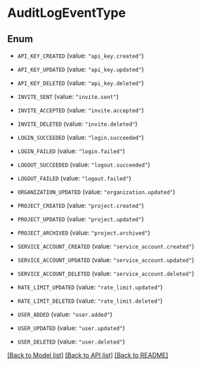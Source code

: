 # AuditLogEventType

## Enum


* `API_KEY_CREATED` (value: `"api_key.created"`)

* `API_KEY_UPDATED` (value: `"api_key.updated"`)

* `API_KEY_DELETED` (value: `"api_key.deleted"`)

* `INVITE_SENT` (value: `"invite.sent"`)

* `INVITE_ACCEPTED` (value: `"invite.accepted"`)

* `INVITE_DELETED` (value: `"invite.deleted"`)

* `LOGIN_SUCCEEDED` (value: `"login.succeeded"`)

* `LOGIN_FAILED` (value: `"login.failed"`)

* `LOGOUT_SUCCEEDED` (value: `"logout.succeeded"`)

* `LOGOUT_FAILED` (value: `"logout.failed"`)

* `ORGANIZATION_UPDATED` (value: `"organization.updated"`)

* `PROJECT_CREATED` (value: `"project.created"`)

* `PROJECT_UPDATED` (value: `"project.updated"`)

* `PROJECT_ARCHIVED` (value: `"project.archived"`)

* `SERVICE_ACCOUNT_CREATED` (value: `"service_account.created"`)

* `SERVICE_ACCOUNT_UPDATED` (value: `"service_account.updated"`)

* `SERVICE_ACCOUNT_DELETED` (value: `"service_account.deleted"`)

* `RATE_LIMIT_UPDATED` (value: `"rate_limit.updated"`)

* `RATE_LIMIT_DELETED` (value: `"rate_limit.deleted"`)

* `USER_ADDED` (value: `"user.added"`)

* `USER_UPDATED` (value: `"user.updated"`)

* `USER_DELETED` (value: `"user.deleted"`)


[[Back to Model list]](../README.md#documentation-for-models) [[Back to API list]](../README.md#documentation-for-api-endpoints) [[Back to README]](../README.md)



